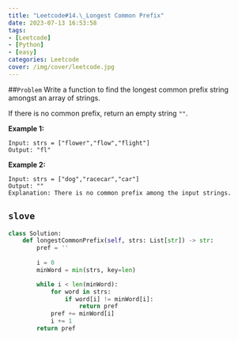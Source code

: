 ```yaml
---
title: "Leetcode#14.\_Longest Common Prefix"
date: 2023-07-13 16:53:58
tags: 
- [Leetcode]
- [Python]
- [easy]
categories: Leetcode
cover: /img/cover/leetcode.jpg
---
```

##`Problem`
Write a function to find the longest common prefix string amongst an array of strings.

If there is no common prefix, return an empty string `""`.

**Example 1:**

```
Input: strs = ["flower","flow","flight"]
Output: "fl"

```

**Example 2:**

```
Input: strs = ["dog","racecar","car"]
Output: ""
Explanation: There is no common prefix among the input strings.
```

## `slove`

```python
class Solution:
    def longestCommonPrefix(self, strs: List[str]) -> str:
        pref = ''
        
        i = 0
        minWord = min(strs, key=len)

        while i < len(minWord):
            for word in strs:
                if word[i] != minWord[i]:
                    return pref
            pref += minWord[i]
            i += 1
        return pref
```